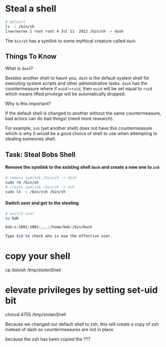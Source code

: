 # Steal a shell

```bash
# default
ls -l /bin/sh
lrwxrwxrwx 1 root root 4 Jul 11  2022 /bin/sh -> dash
```

The `bin/sh` has a symlink to some mythical creature called `dash`.

## Things To Know

<question></question>
What is `dash`?

<answer></answer>
Besides another shell to haunt you, `dash` is the default system shell for executing system
scripts and other administrative tasks. `dash` has the countermeasure where if `euid!=ruid`, then
`euid` will be set equal to `ruid` which means lifted privilege will be automatically dropped.

<question></question>
Why is this important?

<answer></answer>
If the default shell is changed to another without the same countermeasure, bad actors can do bad
things! (need more research).

For example, `zsh` (yet another shell) does not have this countermeasure which is why it would be
a good choice of shell to use when attempting to stealing someones shell.

## Task: Steal Bobs Shell

#### Remove the symlink to the existing shell `dash` and create a new one to `zsh`

```bash
# remove symlink /bin/sh -> dash
sudo rm /bin/sh
# create symlink /bin/sh -> zsh
sudo ln -s /bin/zsh /bin/sh

```


#### Switch user and get to the steeling

```bash
# switch user
su bob

bob:x:1001:1001:,,,:/home/bob:/bin/bash

Type $id to check who is now the effective user.
```

<!--  -->

# copy your shell
cp /bin/sh /tmp/stolenShell
# elevate privileges by setting set-uid bit
chmod 4755 /tmp/stolenShell


Because we changed our default shell to zsh, this will create a copy of zsh instead of dash so
countermeasures are not in place


because the zsh has been copied the ???
